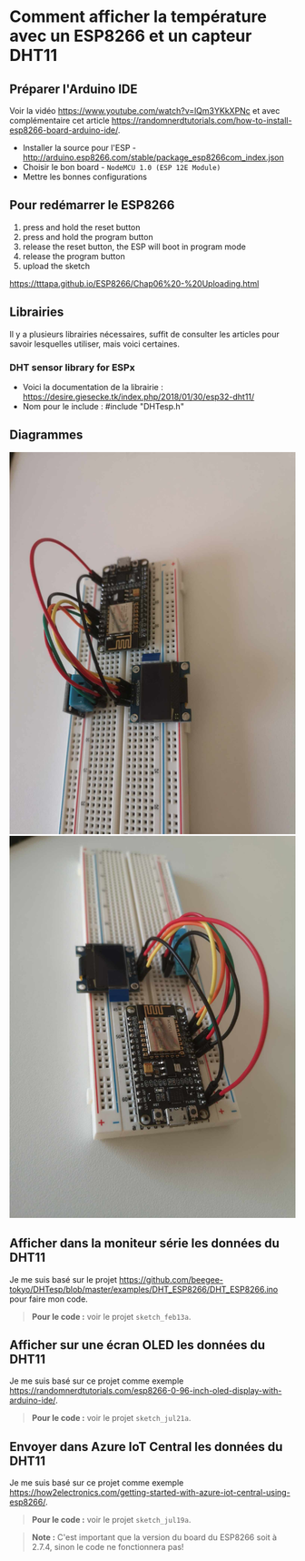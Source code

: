 # Comment afficher la température avec un ESP8266 et un capteur DHT11

## Préparer l'Arduino IDE

Voir la vidéo <https://www.youtube.com/watch?v=lQm3YKkXPNc> et avec complémentaire cet article <https://randomnerdtutorials.com/how-to-install-esp8266-board-arduino-ide/>.

- Installer la source pour l'ESP - <http://arduino.esp8266.com/stable/package_esp8266com_index.json>
- Choisir le bon board - `NodeMCU 1.0 (ESP 12E Module)`
- Mettre les bonnes configurations

## Pour redémarrer le ESP8266

1. press and hold the reset button
2. press and hold the program button
3. release the reset button, the ESP will boot in program mode
4. release the program button
5. upload the sketch

<https://tttapa.github.io/ESP8266/Chap06%20-%20Uploading.html>

## Librairies

Il y a plusieurs librairies nécessaires, suffit de consulter les articles pour savoir lesquelles utiliser, mais voici certaines.

### DHT sensor library for ESPx

- Voici la documentation de la librairie : <https://desire.giesecke.tk/index.php/2018/01/30/esp32-dht11/>
- Nom pour le include : #include "DHTesp.h"

## Diagrammes

![diagramme](images/362879476_802220408061595_6480488102425193638_n.jpg)
![diagramme](images/362657517_822180829441459_8745998920370273075_n.jpg)

## Afficher dans la moniteur série les données du DHT11

Je me suis basé sur le projet <https://github.com/beegee-tokyo/DHTesp/blob/master/examples/DHT_ESP8266/DHT_ESP8266.ino> pour faire mon code.

> **Pour le code :** voir le projet `sketch_feb13a`.

## Afficher sur une écran OLED  les données du DHT11

Je me suis basé sur ce projet comme exemple <https://randomnerdtutorials.com/esp8266-0-96-inch-oled-display-with-arduino-ide/>.

> **Pour le code :** voir le projet `sketch_jul21a`.

## Envoyer dans Azure IoT Central les données du DHT11

Je me suis basé sur ce projet comme exemple <https://how2electronics.com/getting-started-with-azure-iot-central-using-esp8266/>.

> **Pour le code :** voir le projet `sketch_jul19a`.

> **Note :** C'est important que la version du board du ESP8266 soit à 2.7.4, sinon le code ne fonctionnera pas!

